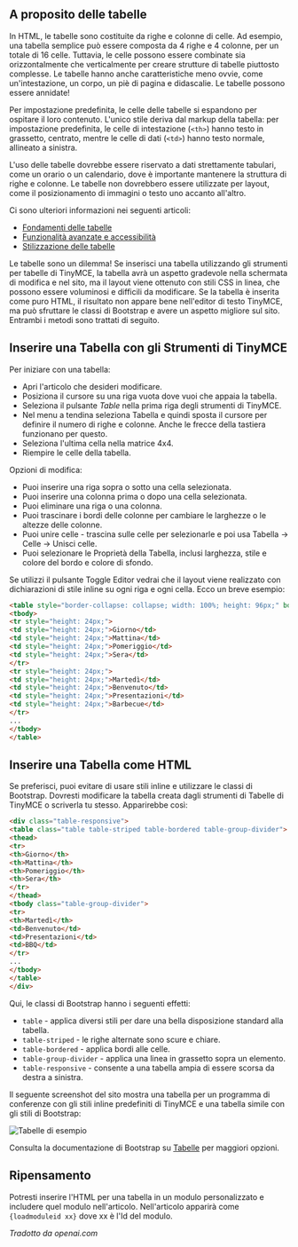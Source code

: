 <!-- Filename: J4.x:Article_Tables / Display title: Articolo: Modifica - Tabelle  -->

## A proposito delle tabelle

In HTML, le tabelle sono costituite da righe e colonne di celle. Ad esempio, una tabella semplice può essere composta da 4 righe e 4 colonne, per un totale di 16 celle. Tuttavia, le celle possono essere combinate sia orizzontalmente che verticalmente per creare strutture di tabelle piuttosto complesse. Le tabelle hanno anche caratteristiche meno ovvie, come un'intestazione, un corpo, un piè di pagina e didascalie. Le tabelle possono essere annidate!

Per impostazione predefinita, le celle delle tabelle si espandono per ospitare il loro contenuto. L'unico stile deriva dal markup della tabella: per impostazione predefinita, le celle di intestazione (`<th>`) hanno testo in grassetto, centrato, mentre le celle di dati (`<td>`) hanno testo normale, allineato a sinistra.

L'uso delle tabelle dovrebbe essere riservato a dati strettamente tabulari, come un orario o un calendario, dove è importante mantenere la struttura di righe e colonne. Le tabelle non dovrebbero essere utilizzate per layout, come il posizionamento di immagini o testo uno accanto all'altro.

Ci sono ulteriori informazioni nei seguenti articoli:

- [Fondamenti delle tabelle](https://developer.mozilla.org/en-US/docs/Learn/HTML/Tables/Basics)
- [Funzionalità avanzate e accessibilità](https://developer.mozilla.org/en-US/docs/Learn/HTML/Tables/Advanced)
- [Stilizzazione delle tabelle](https://developer.mozilla.org/en-US/docs/Learn/CSS/Building_blocks/Styling_tables)

Le tabelle sono un dilemma! Se inserisci una tabella utilizzando gli strumenti per tabelle di TinyMCE, la tabella avrà un aspetto gradevole nella schermata di modifica e nel sito, ma il layout viene ottenuto con stili CSS in linea, che possono essere voluminosi e difficili da modificare. Se la tabella è inserita come puro HTML, il risultato non appare bene nell'editor di testo TinyMCE, ma può sfruttare le classi di Bootstrap e avere un aspetto migliore sul sito. Entrambi i metodi sono trattati di seguito.

## Inserire una Tabella con gli Strumenti di TinyMCE

Per iniziare con una tabella:

- Apri l'articolo che desideri modificare.
- Posiziona il cursore su una riga vuota dove vuoi che appaia la tabella.
- Seleziona il pulsante *Table* nella prima riga degli strumenti di TinyMCE.
- Nel menu a tendina seleziona Tabella e quindi sposta il cursore per definire 
  il numero di righe e colonne. Anche le frecce della tastiera funzionano per questo.
- Seleziona l'ultima cella nella matrice 4x4.
- Riempire le celle della tabella.

Opzioni di modifica:

- Puoi inserire una riga sopra o sotto una cella selezionata.
- Puoi inserire una colonna prima o dopo una cella selezionata.
- Puoi eliminare una riga o una colonna.
- Puoi trascinare i bordi delle colonne per cambiare le larghezze o le altezze delle colonne.
- Puoi unire celle - trascina sulle celle per selezionarle e poi
  usa Tabella -> Celle -> Unisci celle.
- Puoi selezionare le Proprietà della Tabella, inclusi larghezza, stile e colore del bordo e
  colore di sfondo.

Se utilizzi il pulsante Toggle Editor vedrai che il layout viene realizzato con
dichiarazioni di stile inline su ogni riga e ogni cella. Ecco un breve esempio:

```html
<table style="border-collapse: collapse; width: 100%; height: 96px;" border="1"><colgroup><col style="width: 24.9735%;"><col style="width: 24.9735%;"><col style="width: 24.9735%;"><col style="width: 24.9735%;"></colgroup>
<tbody>
<tr style="height: 24px;">
<td style="height: 24px;">Giorno</td>
<td style="height: 24px;">Mattina</td>
<td style="height: 24px;">Pomeriggio</td>
<td style="height: 24px;">Sera</td>
</tr>
<tr style="height: 24px;">
<td style="height: 24px;">Martedì</td>
<td style="height: 24px;">Benvenuto</td>
<td style="height: 24px;">Presentazioni</td>
<td style="height: 24px;">Barbecue</td>
</tr>
...
</tbody>
</table>
```

## Inserire una Tabella come HTML

Se preferisci, puoi evitare di usare stili inline e utilizzare le classi di Bootstrap. Dovresti modificare la tabella creata dagli strumenti di Tabelle di TinyMCE o scriverla tu stesso. Apparirebbe così:

```html
<div class="table-responsive">
<table class="table table-striped table-bordered table-group-divider">
<thead>
<tr>
<th>Giorno</th>
<th>Mattina</th>
<th>Pomeriggio</th>
<th>Sera</th>
</tr>
</thead>
<tbody class="table-group-divider">
<tr>
<th>Martedì</th>
<td>Benvenuto</td>
<td>Presentazioni</td>
<td>BBQ</td>
</tr>
...
</tbody>
</table>
</div>
```

Qui, le classi di Bootstrap hanno i seguenti effetti:

- `table` - applica diversi stili per dare una bella disposizione standard alla tabella.
- `table-striped` - le righe alternate sono scure e chiare.
- `table-bordered` - applica bordi alle celle.
- `table-group-divider` - applica una linea in grassetto sopra un elemento.
- `table-responsive` - consente a una tabella ampia di essere scorsa da destra a sinistra.

Il seguente screenshot del sito mostra una tabella per un programma di conferenze con gli stili inline predefiniti di TinyMCE e una tabella simile con gli stili di Bootstrap:

![Tabelle di esempio](../../../en/images/articles/articles-site-tables.png)

Consulta la documentazione di Bootstrap su [Tabelle](https://getbootstrap.com/docs/5.3/content/tables/) per maggiori opzioni.

## Ripensamento

Potresti inserire l'HTML per una tabella in un modulo personalizzato e includere quel modulo nell'articolo. Nell'articolo apparirà come `{loadmoduleid xx}` dove xx è l'Id del modulo.

*Tradotto da openai.com*

